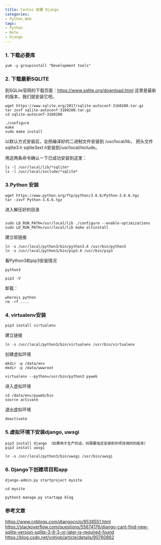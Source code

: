 ```yaml
---
title: Centos 部署 Django
categories:
- Python_Web
tags: 
- Python
- Note
- Django
---
```


### 1. 下载必要库

```
yum -y groupinstall "Development tools"
```

### 2. 下载最新SQLITE

到SQLite官网的下载页面：https://www.sqlite.org/download.html  这里是最新的版本，我们就安装它吧。

```
wget https://www.sqlite.org/2017/sqlite-autoconf-3160200.tar.gz
tar zxvf sqlite-autoconf-3160200.tar.gz
cd sqlite-autoconf-3160200

./configure
make
sudo make install
```

以默认方式安装后，会把编译好的二进制文件安装到 /usr/local/lib， 把头文件sqlite3.h sqlite3ext.h安装到/usr/local/include。

用这两条命令确认一下已成功安装到这里：

```
ls -l /usr/local/lib/*sqlite*
ls -l /usr/local/include/*sqlite*
```

### 3.Python 安装

```
wget https://www.python.org/ftp/python/3.6.6/Python-3.6.6.tgz
tar -zxvf Python-3.6.6.tgz
```

进入解压好的目录
```

sudo LD_RUN_PATH=/usr/local/lib ./configure --enable-optimizations
sudo LD_RUN_PATH=/usr/local/lib make altinstall

```

建立软链接

```
ln -s /usr/local/python3/bin/python3.6 /usr/bin/python3
ln -s /usr/local/python3/bin/pip3.6 /usr/bin/pip3
```

看Python3和pip3安装情况
```
python3

pip3 -V
```

卸载：

```
whereis python
rm -rf ....
```

### 4. virtualenv安装

```
pip3 install virtualenv
```

建立链接
```
ln -s /usr/local/python3/bin/virtualenv /usr/bin/virtualenv
```
 
 创建虚拟环境
 
 ```
 mkdir -p /data/env
 mkdir -p /data/wwwroot

virtualenv --python=/usr/bin/python3 pyweb
 ```

进入虚拟环境

```
cd /data/env/pyweb/bin
source activate
```

退出虚拟环境

```
deactivate
```

### 5.虚拟环境下安装django, uwsgi

```
pip3 install django （如果用于生产的话，则需要指定安装和你项目相同的版本）
pip3 install uwsgi

ln -s /usr/local/python3/bin/uwsgi /usr/bin/uwsgi
```

### 6. Django下创建项目和app

```
django-admin.py startproject mysite

cd mysite

python3 manage.py startapp blog
```



### 参考文章
https://www.cnblogs.com/djangocn/p/9538551.html
https://stackoverflow.com/questions/55674176/django-cant-find-new-sqlite-version-sqlite-3-8-3-or-later-is-required-found
https://blog.csdn.net/yohjob/article/details/90760862